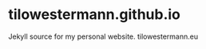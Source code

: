 tilowestermann.github.io
========================

Jekyll source for my personal website. tilowestermann.eu
